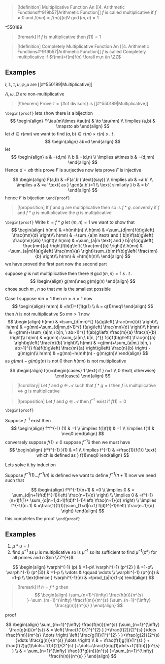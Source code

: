 
> [!definition] Multiplicative Function
> An [[4. Arithmetic Functions#^919b57|Arithmetic Function]] $f$ is called multiplicative if $f\neq0$ and $f(mn)=f(m)f(n) \forall \ \gcd(m,n)=1$

^550189

> [!remark] 
> If $f$ is multiplicative then $f(1)=1$

 >[!definition] Completely Multiplicative Function
> An [[4. Arithmetic Functions#^919b57|Arithmetic Function]] $f$ is called Completely multiplicative if $f(mn)=f(m)f(n) \forall m,n \in \ZZ$ 

## Examples
$I,\mathbb{1},\tau,u,\varphi,\mu$ are [[#^550189|Multiplicative]] 

$\Lambda,\omega,\Omega$ are non-multiplicative
> [!theorem] 
>Prove $\tau=\left\{ \text{\# of divisors} \right\}$ is [[#^550189|Multiplicative]] 


`\begin{proof}`
lets show there is a bijection 
$$
\begin{align}
F:\tau(m)\times \tau(n) & \to \tau(mn) \\
\implies (a,b) & \mapsto ab
\end{align}
$$
let $d\in \tau(mn)$ we want to find $(a,b)\in \tau(m)\times \tau(n)$ $s$ . $t$ .
$$
\begin{align}
ab=d
\end{align}
$$
let 
$$
\begin{align}
	a & =(d,m) \\
	b & =(d,n) \\
	\implies a\times b & =(d,mn)
\end{align}
$$
Hence $d=ab$ 
this prove $F$ is surjective 
now lets prove $F$ is injective 

$$
\begin{align}
F(a,b) & =F(a',b') \text{(say)} \\
\implies ab & =a'b' \\
\implies a & =a' \text{ as } \gcd(a,b')=1 \\
\text{ similarly } b & = b'
\end{align}
$$
hence $F$ is bijection 
`\end{proof}`

> [!proposition] 
> If $f$ and $g$ are multiplicative then so is $f * g$. conversly if $f$ and $f*g$ is multiplicative the $g$ is multiplicative 

`\begin{proof}`
Write $h=f*g$
let $(m,n)=1$ we want to show that 
$$
\begin{align}
h(mn) & =h(m)h(n) \\
h(mn) & =\sum_{d|mn}f(d)g\left( \frac{mn}{d} \right)\\
h(mn) & =\sum_{a|m \text{ and } b|n}f(ab)g\left( \frac{mn}{ab} \right)\\
h(mn) & =\sum_{a|m \text{ and } b|n}f(a)g\left( \frac{mn}{a} \right)f(b)g\left( \frac{mn}{b} \right)\\ 
h(mn) & =\sum_{a|m}f(a)g\left( \frac{mn}{a} \right)\sum_{b|m}f(b)g\left( \frac{mn}{b} \right)\\ 
h(mn) & =h(m)h(n)\\
\end{align}
$$
we have proved the first part now the second part 

suppose $g$ is not multiplicative 
then there $\exists \ \gcd(m,n)=1$ $s$ . $t$ . 
$$
\begin{align}
g(mn)\neq g(m)g(n)
\end{align}
$$
chose such $m$ , $n$ so that $mn$ is the smallest possible 

Case I suppose $mn=1$ 
then $m=n=1$
now 
$$
\begin{align}
h(mn) & =h(1)=f(1)g(1) \\
 & = q(1)\neq1
\end{align}
$$
then $h$ is not multiplicative 
So $mn>1$ 
now 
$$
\begin{align}
h(mn) & =\sum_{d|mn}^{} f(a)g\left( \frac{mn}{d} \right)\\
h(mn) & =g(mn)+\sum_{d|mn,d>1}^{} f(a)g\left( \frac{mn}{d} \right)\\
h(mn) & =g(mn)+\sum_{a|m,\ b|n, \ ab>1}^{} f(ab)g\left( \frac{m}{a} \frac{n}{b} \right)\\
h(mn) & =g(mn)+\sum_{a|m,\ b|n, }^{} f(a)f(b)g\left( \frac{m}{a} \right)g\left( \frac{n}{b} \right)\\
h(mn) & =g(mn)+\sum_{a|m,\ b|n, \ ab>1}^{} f(a)f(b)g\left( \frac{m}{a} \right)g\left( \frac{n}{b} \right) - g(m)g(n)\\
h(mn) & =g(mn)+h(m)h(n) - g(m)g(n)\\
\end{align}
$$
as $g(mn)-g(m)g(n)$ is not 0 then $h(mn)$ is not multiplicative

$$
\begin{align}
I(n)=\begin{cases}
1 \text{ if } n=1 \\
0 \text{ otherwise}
\end{cases}
\end{align}
$$
> [!corollary] 
> Let $f$ and $g\in \mathcal{A}$ such that $f*g=I$ then $f$ is multiplicative $\iff$ $g$ is multiplicative

> [!proposition] 
 Let $f$ and $g\in \mathcal{A}$ then $f^{-1}$ exist if $f(1)=0$
> 

`\begin{proof}`

Suppose $f^{-1}$ exist then 
$$
\begin{align}
f*f^{-1} (1) & =1 \\
\implies f(1)f(1) & =1 \\
\implies f(1) & \neq0
\end{align}
$$
conversely suppose $f(1)\neq0$ 
suppose $f^{-1} \exists$ then we must have
$$
\begin{align}
(f*f^{-1} )(1) & =1 \\
\implies f^{-1} & =\frac{1}{f(1)} \text{ which is defined as } f(1)\neq0
\end{align}
$$

Lets solve it by induction 

Suppose $f^{-1}(1)\dots f^{-1}(n)$ is defined 
we want to define $f^{-1}(n+1)$ now we need 
such that 

$$
\begin{align}
f*f^{-1}(n+1) & =0 \\
\implies 0 & = \sum_{d|n+1}f(d)f^{-1}\left( \frac{n+1}{d} \right) \\
\implies 0 & =f^{-1}(n+1)f(1)+ \sum_{d|n+1,d>1}f(d)f^{-1}\left( \frac{n+1}{d} \right) \\
\implies f^{-1}(n+1) & =\frac{1}{f(1)}\sum_{1<d|n+1} f(d)f^{-1}\left( \frac{n+1}{d} \right) 
\end{align}
$$
this completes the proof
`\end{proof}` 

## Examples 

1. $\mu*u=I$
2. find $\mu^{-1}$
as $\mu$ is multiplicative so is $\mu^{-1}$ so its sufficient to find $\mu^{-1}(p^{k})$ for all primes and $n$ $\in \ZZ^{+}$

$$
\begin{align}
\varphi^{-1} (p) & =1-p\\
\varphi^{-1} (p^{2} ) & =1-p\\
\varphi^{-1} (p^{3}) & =1-p \\
\vdots & \qquad \vdots \\
\varphi^{-1} (p^{n}) & =1-p \\
\text{hence } \varphi^{-1}(n) & =\prod_{p|n}(1-p)
\end{align}
$$


> [!remark] 
> If $h=f*g$ then 
$$
\begin{align}
					\sum_{n=1}^{\infty} \frac{h(n)}{n^{s} }=\sum_{m=1}^{\infty} \frac{f(m)}{m^{s} }\sum_{n=1}^{\infty} \frac{g(n)}{n^{s} }
\end{align}
$$

proof

$$
\begin{align}
\sum_{m=1}^{\infty} \frac{f(m)}{m^{s} }\sum_{n=1}^{\infty} \frac{g(n)}{n^{s}} & = \left( \frac{f(1)}{1^{^{2} } }+\frac{f(2)}{2^{s} }\dots \frac{f(m)}{m^{s} }\dots \right) \left( \frac{g(1)}{1^{^{2} } }+\frac{g(2)}{2^{s} }\dots \frac{g(n)}{n^{s} }\dots \right) \\
 & = \frac{f(1)g(1)}{1^{s} } + \frac{f(2)g(1)\dots+f(1)f(2)}{2^{s} }+\dots+\frac{f(n)g(1)\dots+f(1)f(n)}{n^{s} } \\
		 & = \sum_{n=1}^{\infty} \frac{(f*g)(n)}{n^{s} }=\sum_{n=1}^{\infty} \frac{h(n)}{n^{s} }
\end{align}
$$


